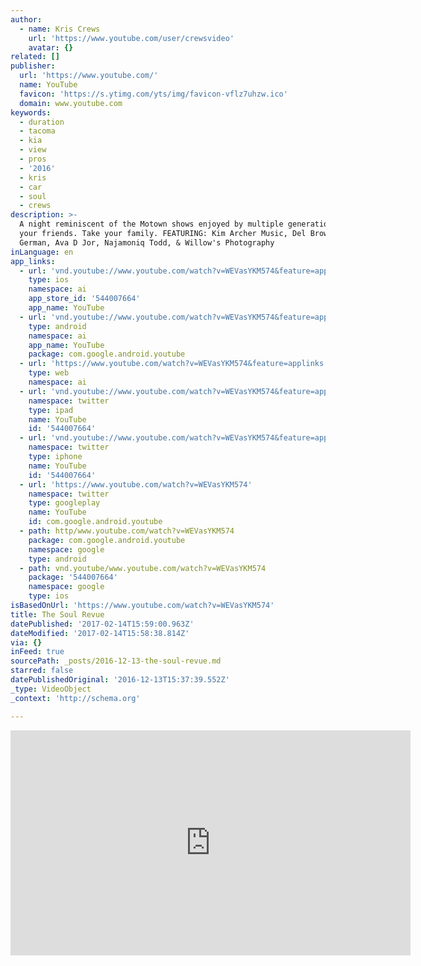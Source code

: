 ```yaml
---
author:
  - name: Kris Crews
    url: 'https://www.youtube.com/user/crewsvideo'
    avatar: {}
related: []
publisher:
  url: 'https://www.youtube.com/'
  name: YouTube
  favicon: 'https://s.ytimg.com/yts/img/favicon-vflz7uhzw.ico'
  domain: www.youtube.com
keywords:
  - duration
  - tacoma
  - kia
  - view
  - pros
  - '2016'
  - kris
  - car
  - soul
  - crews
description: >-
  A night reminiscent of the Motown shows enjoyed by multiple generations. Take
  your friends. Take your family. FEATURING: Kim Archer Music, Del Brown, Ricky
  German, Ava D Jor, Najamoniq Todd, & Willow's Photography
inLanguage: en
app_links:
  - url: 'vnd.youtube://www.youtube.com/watch?v=WEVasYKM574&feature=applinks'
    type: ios
    namespace: ai
    app_store_id: '544007664'
    app_name: YouTube
  - url: 'vnd.youtube://www.youtube.com/watch?v=WEVasYKM574&feature=applinks'
    type: android
    namespace: ai
    app_name: YouTube
    package: com.google.android.youtube
  - url: 'https://www.youtube.com/watch?v=WEVasYKM574&feature=applinks'
    type: web
    namespace: ai
  - url: 'vnd.youtube://www.youtube.com/watch?v=WEVasYKM574&feature=applinks'
    namespace: twitter
    type: ipad
    name: YouTube
    id: '544007664'
  - url: 'vnd.youtube://www.youtube.com/watch?v=WEVasYKM574&feature=applinks'
    namespace: twitter
    type: iphone
    name: YouTube
    id: '544007664'
  - url: 'https://www.youtube.com/watch?v=WEVasYKM574'
    namespace: twitter
    type: googleplay
    name: YouTube
    id: com.google.android.youtube
  - path: http/www.youtube.com/watch?v=WEVasYKM574
    package: com.google.android.youtube
    namespace: google
    type: android
  - path: vnd.youtube/www.youtube.com/watch?v=WEVasYKM574
    package: '544007664'
    namespace: google
    type: ios
isBasedOnUrl: 'https://www.youtube.com/watch?v=WEVasYKM574'
title: The Soul Revue
datePublished: '2017-02-14T15:59:00.963Z'
dateModified: '2017-02-14T15:58:38.814Z'
via: {}
inFeed: true
sourcePath: _posts/2016-12-13-the-soul-revue.md
starred: false
datePublishedOriginal: '2016-12-13T15:37:39.552Z'
_type: VideoObject
_context: 'http://schema.org'

---
```

<iframe src="https://cdn.embedly.com/widgets/media.html?src=https%3A%2F%2Fwww.youtube.com%2Fembed%2FWEVasYKM574%3Ffeature%3Doembed&amp;url=http%3A%2F%2Fwww.youtube.com%2Fwatch%3Fv%3DWEVasYKM574&amp;image=https%3A%2F%2Fi.ytimg.com%2Fvi%2FWEVasYKM574%2Fhqdefault.jpg&amp;key=b7d04c9b404c499eba89ee7072e1c4f7&amp;type=text%2Fhtml&amp;schema=youtube" width="640" height="360" scrolling="no" frameborder="0" allowfullscreen="" style=""></iframe>